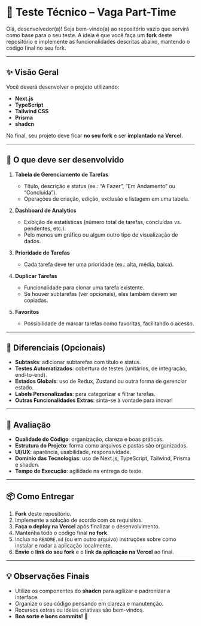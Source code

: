 # 🚀 Teste Técnico – Vaga Part-Time

Olá, desenvolvedor(a)! Seja bem-vindo(a) ao repositório vazio que servirá como base para o seu teste. A ideia é que você faça um **fork** deste repositório e implemente as funcionalidades descritas abaixo, mantendo o código final no seu fork.

---

## ✨ Visão Geral

Você deverá desenvolver o projeto utilizando:

- **Next.js**
- **TypeScript**
- **Tailwind CSS**
- **Prisma**
- **shadcn**

No final, seu projeto deve ficar **no seu fork** e ser **implantado na Vercel**.

---

## 📝 O que deve ser desenvolvido

1. **Tabela de Gerenciamento de Tarefas**

   - Título, descrição e status (ex.: “A Fazer”, “Em Andamento” ou “Concluída”).
   - Operações de criação, edição, exclusão e listagem em uma tabela.

2. **Dashboard de Analytics**

   - Exibição de estatísticas (número total de tarefas, concluídas vs. pendentes, etc.).
   - Pelo menos um gráfico ou algum outro tipo de visualização de dados.

3. **Prioridade de Tarefas**

   - Cada tarefa deve ter uma prioridade (ex.: alta, média, baixa).

4. **Duplicar Tarefas**

   - Funcionalidade para clonar uma tarefa existente.
   - Se houver subtarefas (ver opcionais), elas também devem ser copiadas.

5. **Favoritos**
   - Possibilidade de marcar tarefas como favoritas, facilitando o acesso.

---

## 🌟 Diferenciais (Opcionais)

- **Subtasks**: adicionar subtarefas com título e status.
- **Testes Automatizados**: cobertura de testes (unitários, de integração, end-to-end).
- **Estados Globais**: uso de Redux, Zustand ou outra forma de gerenciar estado.
- **Labels Personalizadas**: para categorizar e filtrar tarefas.
- **Outras Funcionalidades Extras**: sinta-se à vontade para inovar!

---

## 🔎 Avaliação

- **Qualidade do Código**: organização, clareza e boas práticas.
- **Estrutura do Projeto**: forma como arquivos e pastas são organizados.
- **UI/UX**: aparência, usabilidade, responsividade.
- **Domínio das Tecnologias**: uso de Next.js, TypeScript, Tailwind, Prisma e shadcn.
- **Tempo de Execução**: agilidade na entrega do teste.

---

## 📦 Como Entregar

1. **Fork** deste repositório.
2. Implemente a solução de acordo com os requisitos.
3. **Faça o deploy na Vercel** após finalizar o desenvolvimento.
4. Mantenha todo o código final **no fork**.
5. Inclua no `README.md` (ou em outro arquivo) instruções sobre como instalar e rodar a aplicação localmente.
6. **Envie** o **link do seu fork** e o **link da aplicação na Vercel** ao final.

---

## 💡 Observações Finais

- Utilize os componentes do **shadcn** para agilizar e padronizar a interface.
- Organize o seu código pensando em clareza e manutenção.
- Recursos extras ou ideias criativas são bem-vindos.
- **Boa sorte e bons commits!** 🚀
